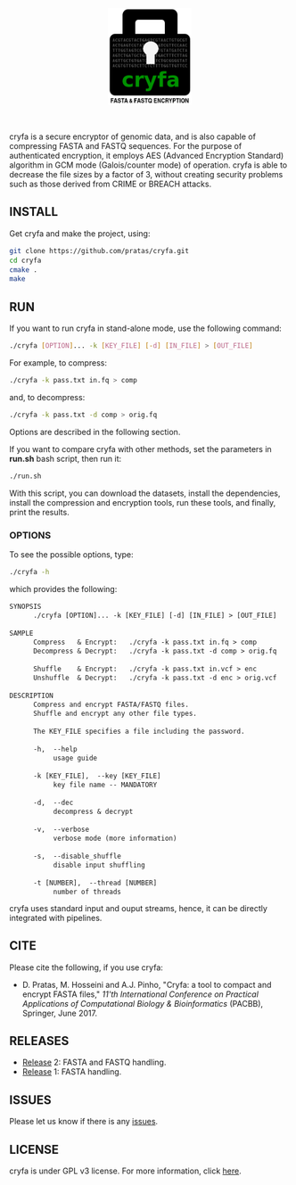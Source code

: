 <p align="center">
<img src="img/logo.png" alt="Cryfa" width="150" border="0" /></p>
<br>

cryfa is a secure encryptor of genomic data, and is also capable of 
compressing FASTA and FASTQ sequences. For the purpose of authenticated 
encryption, it employs AES (Advanced Encryption Standard) algorithm in GCM 
mode (Galois/counter mode) of operation. cryfa is able to decrease the file 
sizes by a factor of 3, without creating security problems such as those 
derived from CRIME or BREACH attacks.


## INSTALL
Get cryfa and make the project, using:
```bash
git clone https://github.com/pratas/cryfa.git
cd cryfa
cmake .
make
```


## RUN
If you want to run cryfa in stand-alone mode, use the following command:
```bash
./cryfa [OPTION]... -k [KEY_FILE] [-d] [IN_FILE] > [OUT_FILE]
```
For example, to compress:
```bash
./cryfa -k pass.txt in.fq > comp
```
and, to decompress:
```bash
./cryfa -k pass.txt -d comp > orig.fq
```
Options are described in the following section.

If you want to compare cryfa with other methods, set the parameters in 
**run.sh** bash script, then run it:
```bash
./run.sh
```
With this script, you can download the datasets, install the dependencies, 
install the compression and encryption tools, run these tools, and finally,
print the results.


### OPTIONS
To see the possible options, type:
```bash
./cryfa -h
```

which provides the following:
```
SYNOPSIS
      ./cryfa [OPTION]... -k [KEY_FILE] [-d] [IN_FILE] > [OUT_FILE]

SAMPLE
      Compress   & Encrypt:   ./cryfa -k pass.txt in.fq > comp     
      Decompress & Decrypt:   ./cryfa -k pass.txt -d comp > orig.fq
      
      Shuffle    & Encrypt:   ./cryfa -k pass.txt in.vcf > enc
      Unshuffle  & Decrypt:   ./cryfa -k pass.txt -d enc > orig.vcf

DESCRIPTION
      Compress and encrypt FASTA/FASTQ files.
      Shuffle and encrypt any other file types.

      The KEY_FILE specifies a file including the password.

      -h,  --help
           usage guide

      -k [KEY_FILE],  --key [KEY_FILE]
           key file name -- MANDATORY

      -d,  --dec
           decompress & decrypt

      -v,  --verbose
           verbose mode (more information)

      -s,  --disable_shuffle
           disable input shuffling

      -t [NUMBER],  --thread [NUMBER]
           number of threads
```

cryfa uses standard input and ouput streams, hence, it can be directly 
integrated with pipelines.


## CITE
Please cite the following, if you use cryfa:
* D. Pratas, M. Hosseini and A.J. Pinho, "Cryfa: a tool to compact and encrypt
FASTA files," *11'th International Conference on Practical Applications of 
Computational Biology & Bioinformatics* (PACBB), Springer, June 2017.


## RELEASES
* [Release](https://github.com/pratas/cryfa/releases) 2: FASTA and FASTQ 
handling.
* [Release](https://github.com/pratas/cryfa/releases) 1: FASTA handling.


## ISSUES
Please let us know if there is any 
[issues](https://github.com/pratas/cryfa/issues).


## LICENSE
cryfa is under GPL v3 license. For more information, click 
[here](http://www.gnu.org/licenses/gpl-3.0.html).